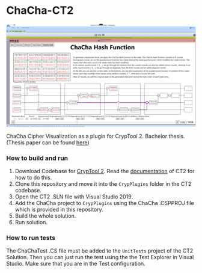 # ChaCha-CT2

![](chacha.png)

ChaCha Cipher Visualization as a plugin for CrypTool 2. Bachelor thesis. (Thesis paper can be found [here](https://github.com/ekzyis/ChaCha-Thesis))

### How to build and run 
1. Download Codebase for [CrypTool 2](https://www.cryptool.org/de/cryptool2). Read the [documentation](https://www.cryptool.org/de/ct2-dokumentation) of CT2 for how to do this.
2. Clone this repository and move it into the `CrypPlugins` folder in the CT2 codebase.
3. Open the CT2 .SLN file with Visual Studio 2019.
4. Add the ChaCha project to `CrypPlugins` using the ChaCha .CSPPROJ file which is provided in this repository.
5. Build the whole solution.
6. Run solution.

### How to run tests

The ChaChaTest .CS file must be added to the `UnitTests` project of the CT2 Solution. Then you can just run the test using the the Test Explorer in Visual Studio. Make sure that you are in the Test configuration.
